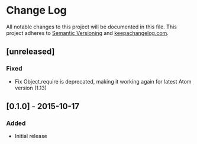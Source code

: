 # Change Log
All notable changes to this project will be documented in this file.
This project adheres to [Semantic Versioning](http://semver.org/) and [keepachangelog.com](http://keepachangelog.com/).

## [unreleased]
### Fixed
- Fix Object.require is deprecated, making it working again for latest Atom version (1.13)

## [0.1.0] - 2015-10-17
### Added
- Initial release
